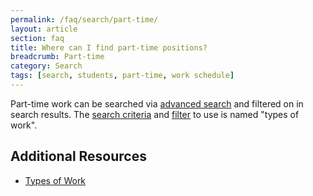 ```yaml
---
permalink: /faq/search/part-time/
layout: article
section: faq
title: Where can I find part-time positions?
breadcrumb: Part-time
category: Search
tags: [search, students, part-time, work schedule]
---
```


Part-time work can be searched via [advanced search](../../../how-to/search/advanced/) and filtered on in search results. The [search criteria](../../../how-to/search/advanced/types-of-work/) and [filter](../../../how-to/search/filters/work-type/) to use is named "types of work".

## Additional Resources

* [Types of Work](../../../working-in-government/pay-and-leave/types-of-work/)
